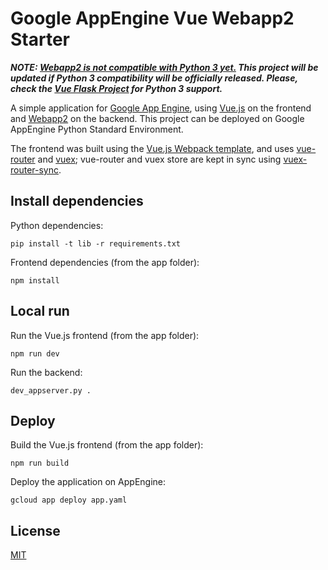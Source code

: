 # Google AppEngine Vue Webapp2 Starter
**_NOTE: [Webapp2 is not compatible with Python 3 yet.](https://webapp2.readthedocs.io/en/latest/#requirements) This project will be updated if Python 3 compatibility will be officially released. Please, check the [Vue Flask Project](https://github.com/Valmoz/gae-vue-flask-starter) for Python 3 support._**

A simple application for [Google App Engine](https://appengine.google.com/), using [Vue.js](https://vuejs.org/) on the frontend and [Webapp2](https://webapp2.readthedocs.io/) on the backend.
This project can be deployed on Google AppEngine Python Standard Environment.

The frontend was built using the [Vue.js Webpack template](http://vuejs-templates.github.io/webpack/), and uses [vue-router](https://router.vuejs.org/) and [vuex](https://vuex.vuejs.org/); vue-router and vuex store are kept in sync using [vuex-router-sync](https://github.com/vuejs/vuex-router-sync).

## Install dependencies

Python dependencies:

    pip install -t lib -r requirements.txt

Frontend dependencies (from the app folder):

    npm install

## Local run

Run the Vue.js frontend (from the app folder):

    npm run dev

Run the backend:

    dev_appserver.py .

## Deploy

Build the Vue.js frontend (from the app folder):

    npm run build

Deploy the application on AppEngine:

    gcloud app deploy app.yaml

## License

[MIT](http://opensource.org/licenses/MIT)
